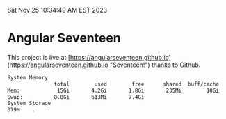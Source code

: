 Sat Nov 25 10:34:49 AM EST 2023

# Angular Seventeen


This project is live at [https://angularseventeen.github.io](https://angularseventeen.github.io "Seventeen!") thanks to Github.

```bash
System Memory
               total        used        free      shared  buff/cache   available
Mem:            15Gi       4.2Gi       1.8Gi       235Mi        10Gi        11Gi
Swap:          8.0Gi       613Mi       7.4Gi
System Storage
379M	.
```
